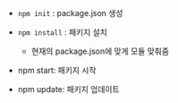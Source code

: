 * `npm init` : package.json 생성



* `npm install` : 패키지 설치
  * 현재의 package.json에 맞게 모듈 맞춰줌



* npm start: 패키지 시작



* npm update: 패키지 업데이트


